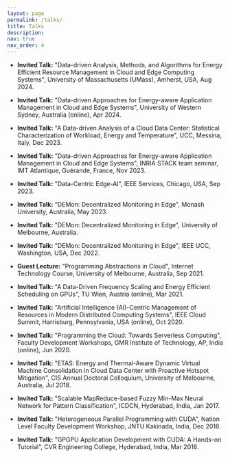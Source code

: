 ```yaml
---
layout: page
permalink: /talks/
title: Talks
description: 
nav: true
nav_order: 4
---
```


<a id="talks"></a>

- **Invited Talk:** "Data-driven Analysis, Methods, and Algorithms  for Energy Efficient Resource Management in Cloud and Edge Computing Systems", University of Massachusetts (UMass), Amherst, USA, Aug 2024.

- **Invited Talk:** "Data-driven Approaches for Energy-aware Application Management in Cloud and Edge Systems", University of Western Sydney, Australia (online), Apr 2024.

- **Invited Talk:**  "A Data-driven Analysis of a Cloud Data Center: Statistical Characterization of Workload, Energy and Temperature", UCC, Messina, Italy, Dec 2023.

- **Invited Talk:**  "Data-driven Approaches for Energy-aware Application Management in Cloud and Edge Systems", INRIA STACK team seminar, IMT Atlantique, Guérande, France, Nov 2023.

- **Invited Talk:**  "Data-Centric Edge-AI", IEEE Services, Chicago, USA, Sep 2023.

- **Invited Talk:**  "DEMon: Decentralized Monitoring in Edge", Monash University, Australia, May 2023.

- **Invited Talk:**  "DEMon: Decentralized Monitoring in Edge", University of Melbourne, Australia.

- **Invited Talk:**  "DEMon: Decentralized Monitoring in Edge", IEEE UCC, Washington, USA, Dec 2022.

- **Guest Lecture:** "Programming Abstractions in Cloud", Internet Technology Course, University of Melbourne, Australia, Sep 2021.

- **Invited Talk:**  "A Data-Driven Frequency Scaling and Energy Efficient Scheduling on GPUs", TU Wien, Austria (online), Mar 2021.

- **Invited Talk:**  "Artificial Intelligence (AI)-Centric Management of Resources in Modern Distributed Computing Systems", IEEE Cloud Summit, Harrisburg, Pennsylvania, USA (online), Oct 2020.

- **Invited Talk:**  "Programming the Cloud: Towards Serverless Computing", Faculty Development Workshops, GMR Institute of Technology, AP, India (online), Jun 2020.

- **Invited Talk:** "ETAS: Energy and Thermal-Aware Dynamic Virtual Machine Consolidation in Cloud Data Center with Proactive Hotspot Mitigation", CIS Annual Doctoral Colloquium, University of Melbourne, Australia, Jul 2018.

- **Invited Talk:**  "Scalable MapReduce-based Fuzzy Min-Max Neural Network for Pattern Classification", ICDCN, Hyderabad, India, Jan 2017.

- **Invited Talk:**  "Heterogeneous Parallel Programming with CUDA", Nation Level Faculty Development Workshop, JNTU Kakinada, India, Dec 2016.

- **Invited Talk:**  "GPGPU Application Development with CUDA: A Hands-on Tutorial", CVR Engineering College, Hyderabad, India, Mar 2016.

    

